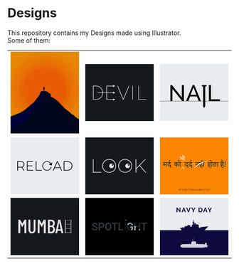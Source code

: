# Designs
This repository contains my Designs made using Illustrator.<br>
Some of them:<br>
<table>
<tr><td><img src="./2020-11/png/15.11.2020.png"></td><td><img src="./2020-12/png/10.12.2020.png"></td><td><img src="./2020-11/png/24.11.2020.png"></td></tr>
<tr><td><img src="./2020-11/png/25.11.2020.png"></td><td><img src="./2021-01/png/16.01.2021.png"></td><td><img src="./2020-11/png/19.11.2020.png"></td></tr>
<tr><td><img src="./2020-12/png/27.12.2020.png"></td><td><img src="./2020-11/png/21.11.2020.png"></td><td><img src="./2020-12/png/04.12.2020.png"></td></tr>
</table>
